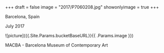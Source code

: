 +++
draft = false
image = "2017/P7060208.jpg"
showonlyimage = true
+++

Barcelona, Spain

July 2017
<!--more-->
![picture]({{.Site.Params.bucketBaseURL}}{{ .Params.image }})

MACBA - Barcelona Museum of Contemporary Art
